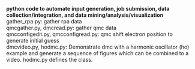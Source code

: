 **python code to automate input generation, job submission, data collection/integration, and data mining/analysis/visualization**  
gather_rpa.py: gather rpa data  
qmcgather.py, dmcread.py: gather qmc data  
qmcconfigedit.py, qmcconfigread.py: qmc shift electron position to generate initial guess  
dmcvideo.py, hodmc.py: Demonstrate dmc with a harmonic oscillator (ho) example and generate a sequence of figures which can be combined to a video. hodmc.py defines the class.  
